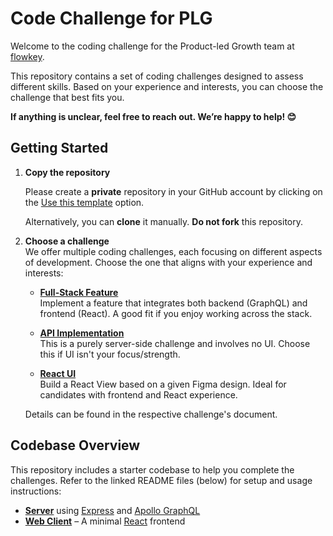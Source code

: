 # Code Challenge for PLG

Welcome to the coding challenge for the Product-led Growth team at [flowkey](https://www.flowkey.com).

This repository contains a set of coding challenges designed to assess different skills. Based on your experience and interests, you can choose the challenge that best fits you.

**If anything is unclear, feel free to reach out. We’re happy to help! 😊**

## Getting Started

1. **Copy the repository**

   Please create a **private** repository in your GitHub account by clicking on the [Use this template](https://docs.github.com/en/repositories/creating-and-managing-repositories/creating-a-repository-from-a-template) option.

   Alternatively, you can **clone** it manually. **Do not fork** this repository.

2. **Choose a challenge**  
   We offer multiple coding challenges, each focusing on different aspects of development. Choose the one that aligns with your experience and interests:

   - **[Full-Stack Feature](challenges/fullstack/README.md)**  
     Implement a feature that integrates both backend (GraphQL) and frontend (React). A good fit if you enjoy working across the stack.

   - **[API Implementation](challenges/api/README.md)**  
     This is a purely server-side challenge and involves no UI. Choose this if UI isn't your focus/strength.

   - **[React UI](challenges/react-ui/README.md)**  
     Build a React View based on a given Figma design. Ideal for candidates with frontend and React experience.

   Details can be found in the respective challenge's document.

## Codebase Overview

This repository includes a starter codebase to help you complete the challenges. Refer to the linked README files (below) for setup and usage instructions:

- **[Server](server/README.md)** using [Express](https://expressjs.com) and [Apollo GraphQL](https://www.apollographql.com/)
- **[Web Client](web-client/README.md)** – A minimal [React](https://react.dev) frontend

